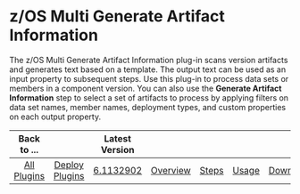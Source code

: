 
z/OS Multi Generate Artifact Information
========================================


The z/OS Multi Generate Artifact Information plug-in scans version artifacts and generates text based on a template. The
 output text can be used as an input property to subsequent steps. Use this plug-in to process data sets or members in a
 component version. You can also use the **Generate Artifact Information** step to select a set of artifacts to process 
by applying filters on data set names, member names, deployment types, and custom properties on each output property.


|Back to ...||Latest Version|||||
| :---: | :---: | :---: | :---: | :---: | :---: | :---: |
|[All Plugins](../../index.md)|[Deploy Plugins](../README.md)|[6.1132902]()|[Overview](overview.md)|[Steps](steps.md)|[Usage](usage.md)|[Downloads](downloads.md)|
